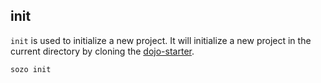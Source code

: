 ## init

`init` is used to initialize a new project. It will initialize a new project in the current directory by cloning the [dojo-starter](https://github.com/dojoengine/dojo-starter).

```sh
sozo init
```